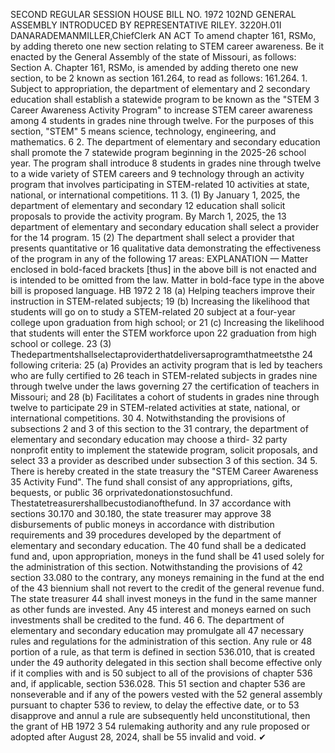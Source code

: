 SECOND REGULAR SESSION
HOUSE BILL NO. 1972
102ND GENERAL ASSEMBLY
INTRODUCED BY REPRESENTATIVE RILEY.
3220H.01I DANARADEMANMILLER,ChiefClerk
AN ACT
To amend chapter 161, RSMo, by adding thereto one new section relating to STEM career
awareness.
Be it enacted by the General Assembly of the state of Missouri, as follows:
Section A. Chapter 161, RSMo, is amended by adding thereto one new section, to be
2 known as section 161.264, to read as follows:
161.264. 1. Subject to appropriation, the department of elementary and
2 secondary education shall establish a statewide program to be known as the "STEM
3 Career Awareness Activity Program" to increase STEM career awareness among
4 students in grades nine through twelve. For the purposes of this section, "STEM"
5 means science, technology, engineering, and mathematics.
6 2. The department of elementary and secondary education shall promote the
7 statewide program beginning in the 2025-26 school year. The program shall introduce
8 students in grades nine through twelve to a wide variety of STEM careers and
9 technology through an activity program that involves participating in STEM-related
10 activities at state, national, or international competitions.
11 3. (1) By January 1, 2025, the department of elementary and secondary
12 education shall solicit proposals to provide the activity program. By March 1, 2025, the
13 department of elementary and secondary education shall select a provider for the
14 program.
15 (2) The department shall select a provider that presents quantitative or
16 qualitative data demonstrating the effectiveness of the program in any of the following
17 areas:
EXPLANATION — Matter enclosed in bold-faced brackets [thus] in the above bill is not enacted and is
intended to be omitted from the law. Matter in bold-face type in the above bill is proposed language.
HB 1972 2
18 (a) Helping teachers improve their instruction in STEM-related subjects;
19 (b) Increasing the likelihood that students will go on to study a STEM-related
20 subject at a four-year college upon graduation from high school; or
21 (c) Increasing the likelihood that students will enter the STEM workforce upon
22 graduation from high school or college.
23 (3) Thedepartmentshallselectaproviderthatdeliversaprogramthatmeetsthe
24 following criteria:
25 (a) Provides an activity program that is led by teachers who are fully certified to
26 teach in STEM-related subjects in grades nine through twelve under the laws governing
27 the certification of teachers in Missouri; and
28 (b) Facilitates a cohort of students in grades nine through twelve to participate
29 in STEM-related activities at state, national, or international competitions.
30 4. Notwithstanding the provisions of subsections 2 and 3 of this section to the
31 contrary, the department of elementary and secondary education may choose a third-
32 party nonprofit entity to implement the statewide program, solicit proposals, and select
33 a provider as described under subsection 3 of this section.
34 5. There is hereby created in the state treasury the "STEM Career Awareness
35 Activity Fund". The fund shall consist of any appropriations, gifts, bequests, or public
36 orprivatedonationstosuchfund. Thestatetreasurershallbecustodianofthefund. In
37 accordance with sections 30.170 and 30.180, the state treasurer may approve
38 disbursements of public moneys in accordance with distribution requirements and
39 procedures developed by the department of elementary and secondary education. The
40 fund shall be a dedicated fund and, upon appropriation, moneys in the fund shall be
41 used solely for the administration of this section. Notwithstanding the provisions of
42 section 33.080 to the contrary, any moneys remaining in the fund at the end of the
43 biennium shall not revert to the credit of the general revenue fund. The state treasurer
44 shall invest moneys in the fund in the same manner as other funds are invested. Any
45 interest and moneys earned on such investments shall be credited to the fund.
46 6. The department of elementary and secondary education may promulgate all
47 necessary rules and regulations for the administration of this section. Any rule or
48 portion of a rule, as that term is defined in section 536.010, that is created under the
49 authority delegated in this section shall become effective only if it complies with and is
50 subject to all of the provisions of chapter 536 and, if applicable, section 536.028. This
51 section and chapter 536 are nonseverable and if any of the powers vested with the
52 general assembly pursuant to chapter 536 to review, to delay the effective date, or to
53 disapprove and annul a rule are subsequently held unconstitutional, then the grant of
HB 1972 3
54 rulemaking authority and any rule proposed or adopted after August 28, 2024, shall be
55 invalid and void.
✔